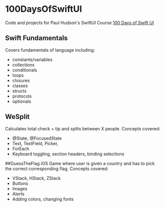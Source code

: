 # 100DaysOfSwiftUI
Code and projects for Paul Hudson's SwiftUI Course [100 Days of Swift UI](https://www.hackingwithswift.com/100/swiftui)
## Swift Fundamentals
Covers fundamentals of language including:
* constants/variables
* collections
* conditionals
* loops
* closures
* classes
* structs
* protocols
* optionals

## WeSplit
Calculates total check + tip and splits between X people. Concepts covered:
* @State, @FocusedState
* Text, TextField, Picker, 
* ForEach
* Keyboard toggling, section headers, binding selections

##GuessTheFlag
iOS Game where user is given a country and has to pick the correct corresponding flag. Concepts covered:
* VStack, HStack, ZStack
* Buttons
* Images
* Alerts
* Adding colors, changing fonts
